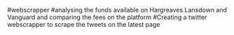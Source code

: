 #webscrapper
#analysing the funds available on Hargreaves Lansdown and Vanguard and comparing the fees on the platform
#Creating a twitter webscrapper to scrape the tweets on the latest page
